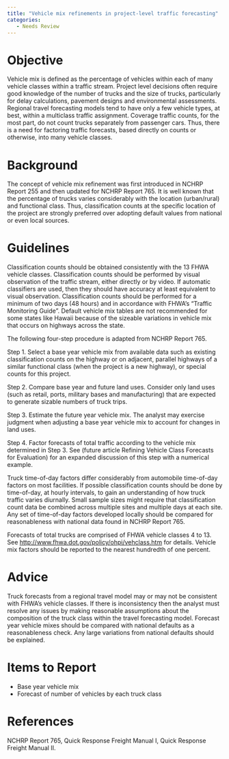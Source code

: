 ```yaml
---
title: "Vehicle mix refinements in project-level traffic forecasting"
categories:
   - Needs Review
---
```


Objective
=========

Vehicle mix is defined as the percentage of vehicles within each of many vehicle classes within a traffic stream. Project level decisions often require good knowledge of the number of trucks and the size of trucks, particularly for delay calculations, pavement designs and environmental assessments. Regional travel forecasting models tend to have only a few vehicle types, at best, within a multiclass traffic assignment. Coverage traffic counts, for the most part, do not count trucks separately from passenger cars. Thus, there is a need for factoring traffic forecasts, based directly on counts or otherwise, into many vehicle classes.

Background
==========

The concept of vehicle mix refinement was first introduced in NCHRP Report 255 and then updated for NCHRP Report 765. It is well known that the percentage of trucks varies considerably with the location (urban/rural) and functional class. Thus, classification counts at the specific location of the project are strongly preferred over adopting default values from national or even local sources.

Guidelines
==========

Classification counts should be obtained consistently with the 13 FHWA vehicle classes. Classification counts should be performed by visual observation of the traffic stream, either directly or by video. If automatic classifiers are used, then they should have accuracy at least equivalent to visual observation. Classification counts should be performed for a minimum of two days (48 hours) and in accordance with FHWA’s “Traffic Monitoring Guide”.
Default vehicle mix tables are not recommended for some states like Hawaii because of the sizeable variations in vehicle mix that occurs on highways across the state.

The following four-step procedure is adapted from NCHRP Report 765.

Step 1. Select a base year vehicle mix from available data such as existing classification counts on the highway or on adjacent, parallel highways of a similar functional class (when the project is a new highway), or special counts for this project.

Step 2. Compare base year and future land uses. Consider only land uses (such as retail, ports, military bases and manufacturing) that are expected to generate sizable numbers of truck trips.

Step 3. Estimate the future year vehicle mix. The analyst may exercise judgment when adjusting a base year vehicle mix to account for changes in land uses.

Step 4. Factor forecasts of total traffic according to the vehicle mix determined in Step 3. See (future article Refining Vehicle Class Forecasts for Evaluation) for an expanded discussion of this step with a numerical example.

Truck time-of-day factors differ considerably from automobile time-of-day factors on most facilities. If possible classification counts should be done by time-of-day, at hourly intervals, to gain an understanding of how truck traffic varies diurnally. Small sample sizes might require that classification count data be combined across multiple sites and multiple days at each site. Any set of time-of-day factors developed locally should be compared for reasonableness with national data found in NCHRP Report 765.

Forecasts of total trucks are comprised of FHWA vehicle classes 4 to 13. See <http://www.fhwa.dot.gov/policy/ohpi/vehclass.htm> for details.
Vehicle mix factors should be reported to the nearest hundredth of one percent.

Advice
======

Truck forecasts from a regional travel model may or may not be consistent with FHWA’s vehicle classes. If there is inconsistency then the analyst must resolve any issues by making reasonable assumptions about the composition of the truck class within the travel forecasting model.
Forecast year vehicle mixes should be compared with national defaults as a reasonableness check. Any large variations from national defaults should be explained.

Items to Report
===============

-   Base year vehicle mix
-   Forecast of number of vehicles by each truck class

References
==========

NCHRP Report 765, Quick Response Freight Manual I, Quick Response Freight Manual II.

